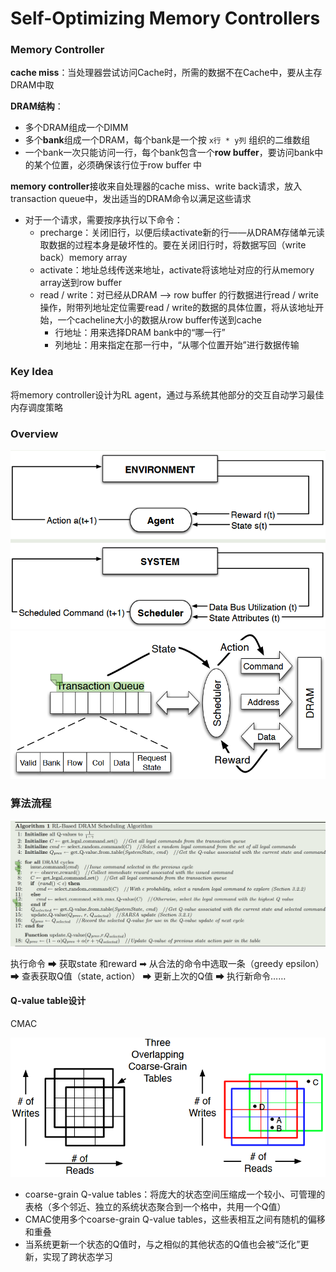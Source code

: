 # Self-Optimizing Memory Controllers

### Memory Controller

**cache miss**：当处理器尝试访问Cache时，所需的数据不在Cache中，要从主存DRAM中取

**DRAM结构**：

* 多个DRAM组成一个DIMM
* 多个**bank**组成一个DRAM，每个bank是一个按 `x行 * y列` 组织的二维数组
* 一个bank一次只能访问一行，每个bank包含一个**row buffer**，要访问bank中的某个位置，必须确保该行位于row buffer 中

**memory controller**接收来自处理器的cache miss、write back请求，放入transaction queue中，发出适当的DRAM命令以满足这些请求

* 对于一个请求，需要按序执行以下命令：
  * precharge：关闭旧行，以便后续activate新的行——从DRAM存储单元读取数据的过程本身是破坏性的。要在关闭旧行时，将数据写回（write back）memory array
  * activate：地址总线传送来地址，activate将该地址对应的行从memory array送到row buffer
  * read / write：对已经从DRAM --> row buffer 的行数据进行read / write操作，附带列地址定位需要read / write的数据的具体位置，将从该地址开始，一个cacheline大小的数据从row buffer传送到cache
    * 行地址：用来选择DRAM bank中的“哪一行”
    * 列地址：用来指定在那一行中，“从哪个位置开始”进行数据传输

### Key Idea

将memory controller设计为RL agent，通过与系统其他部分的交互自动学习最佳内存调度策略

### Overview

<img src="..\..\assets\image-20250903165955398.png" alt="image-20250903165955398" style="zoom:70%;" />

<img src="..\..\assets\image-20250903170101567.png" alt="image-20250903170101567" style="zoom:70%;" />

### 算法流程

<img src="..\..\assets\image-20250903170359751.png" alt="image-20250903170359751" style="zoom:200%;" />

执行命令 ➡ 获取state 和reward ➡ 从合法的命令中选取一条（greedy epsilon） ➡ 查表获取Q值（state, action） ➡ 更新上次的Q值 ➡ 执行新命令……

#### Q-value table设计

CMAC

<img src="..\..\assets\image-20250903171205457.png" alt="image-20250903171205457" style="zoom:75%;" />

* coarse-grain Q-value tables：将庞大的状态空间压缩成一个较小、可管理的表格（多个邻近、独立的系统状态聚合到一个格中，共用一个Q值）
* CMAC使用多个coarse-grain Q-value tables，这些表相互之间有随机的偏移和重叠
* 当系统更新一个状态的Q值时，与之相似的其他状态的Q值也会被“泛化”更新，实现了跨状态学习